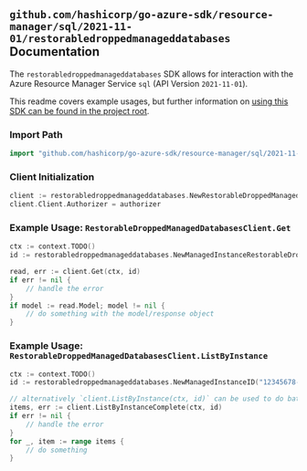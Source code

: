 
## `github.com/hashicorp/go-azure-sdk/resource-manager/sql/2021-11-01/restorabledroppedmanageddatabases` Documentation

The `restorabledroppedmanageddatabases` SDK allows for interaction with the Azure Resource Manager Service `sql` (API Version `2021-11-01`).

This readme covers example usages, but further information on [using this SDK can be found in the project root](https://github.com/hashicorp/go-azure-sdk/tree/main/docs).

### Import Path

```go
import "github.com/hashicorp/go-azure-sdk/resource-manager/sql/2021-11-01/restorabledroppedmanageddatabases"
```


### Client Initialization

```go
client := restorabledroppedmanageddatabases.NewRestorableDroppedManagedDatabasesClientWithBaseURI("https://management.azure.com")
client.Client.Authorizer = authorizer
```


### Example Usage: `RestorableDroppedManagedDatabasesClient.Get`

```go
ctx := context.TODO()
id := restorabledroppedmanageddatabases.NewManagedInstanceRestorableDroppedDatabaseID("12345678-1234-9876-4563-123456789012", "example-resource-group", "managedInstanceValue", "restorableDroppedDatabaseIdValue")

read, err := client.Get(ctx, id)
if err != nil {
	// handle the error
}
if model := read.Model; model != nil {
	// do something with the model/response object
}
```


### Example Usage: `RestorableDroppedManagedDatabasesClient.ListByInstance`

```go
ctx := context.TODO()
id := restorabledroppedmanageddatabases.NewManagedInstanceID("12345678-1234-9876-4563-123456789012", "example-resource-group", "managedInstanceValue")

// alternatively `client.ListByInstance(ctx, id)` can be used to do batched pagination
items, err := client.ListByInstanceComplete(ctx, id)
if err != nil {
	// handle the error
}
for _, item := range items {
	// do something
}
```
